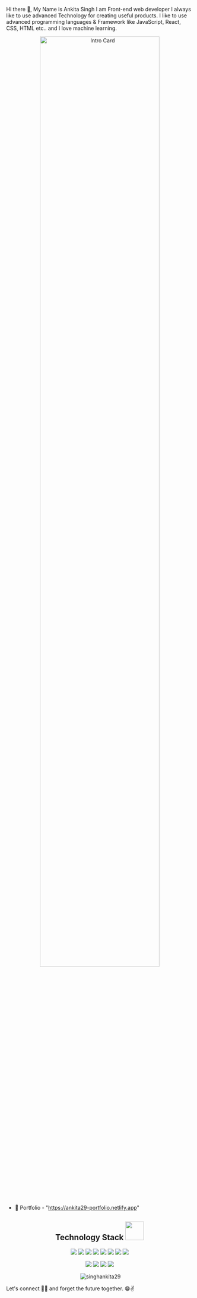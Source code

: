Hi there 👋, My Name is Ankita Singh
I am Front-end web developer
I always like to use advanced Technology for creating useful products.
I like to use advanced programming languages & Framework like JavaScript, React, CSS, HTML etc.. and I love machine learning.


<p align="center">
  <img src="https://encrypted-tbn0.gstatic.com/images?q=tbn:ANd9GcSZdgV5S9C5GWwq_c7Zz0iuevDw0j4oR6Igzg&usqp=CAU" width="80%"  alt="Intro Card">
</p>

- 📄 Portfolio - "https://ankita29-portfolio.netlify.app"

<h2 align="center">Technology Stack <img  src="https://github.com/ritik307/ritik307/blob/main/images/laptop.gif" width="50"></h2>
<p align="center">
  <img src="https://img.shields.io/badge/JavaScript-F7DF1E?style=for-the-badge&logo=javascript&logoColor=black"/>
  <img src="https://img.shields.io/badge/HTML5-E34F26?style=for-the-badge&logo=html5&logoColor=white"/>
  <img src="https://img.shields.io/badge/CSS3-1572B6?style=for-the-badge&logo=css5&logoColor=white"/>
  <img src="https://img.shields.io/badge/React-20232A?style=for-the-badge&logo=react&logoColor=61DAFB"/>
  <img src="https://img.shields.io/badge/Express.js-404D59?style=for-the-badge"/>
  <img src="https://img.shields.io/badge/Node.js-43853D?style=for-the-badge&logo=node.js&logoColor=white"/>
  <img src="https://img.shields.io/badge/MongoDB-4EA94B?style=for-the-badge&logo=mongodb&logoColor=white"/>
  <img src="https://img.shields.io/badge/Bootstrap-563D7C?style=for-the-badge&logo=bootstrap&logoColor=white"/>
<p align="center">
<img src="https://img.shields.io/badge/GitHub-100000?style=for-the-badge&logo=github&logoColor=white"/>
  <img src="https://img.shields.io/badge/Netlify-00C7B7?style=for-the-badge&logo=netlify&logoColor=whit"/>
  <img src="https://img.shields.io/badge/Heroku-430098?style=for-the-badge&logo=heroku&logoColor=white"/>
  <img src="https://img.shields.io/badge/Redux-593D88?style=for-the-badge&logo=redux&logoColor=white"/>
</p>
</p>

<p align="center" >&nbsp;<img src="https://github-readme-stats.vercel.app/api?username=singhankita29&show_icons=true&locale=en" alt="singhankita29" /></p>


Let's connect 👨‍💻 and forget the future together. 😁✌ 

[mail]:mailto:ankitaaditi2903@gmail.com
[linkedin]: https://www.linkedin.com/in/ankita-singh-29a105241/
[medium]: https://medium.com/@ankitaaditi2903




